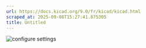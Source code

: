 ```yaml
---
url: https://docs.kicad.org/9.0/fr/kicad/kicad.html
scraped_at: 2025-09-08T15:27:41.875305
title: Untitled
---
```


![configure settings](images/configure_settings.png)


